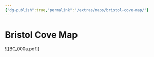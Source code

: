 ```yaml
---
{"dg-publish":true,"permalink":"/extras/maps/bristol-cove-map/"}
---
```


# Bristol Cove Map

![[BC_000a.pdf]]